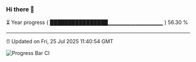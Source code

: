 ### Hi there 👋

⏳ Year progress { ████████████████▁▁▁▁▁▁▁▁▁▁▁▁▁▁ } 56.30 %

---

⏰ Updated on Fri, 25 Jul 2025 11:40:54 GMT

![Progress Bar CI](https://github.com/IshwaranRudhara/GIT-ACTION/workflows/Progress%20Bar%20CI/badge.svg)
